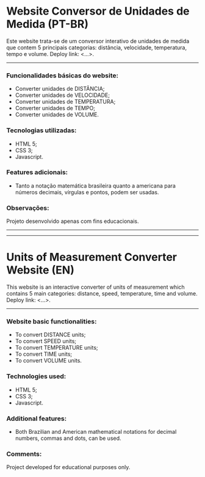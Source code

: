# Website Conversor de Unidades de Medida (PT-BR)

Este website trata-se de um conversor interativo de unidades de medida que contem 5 principais categorias: distância, velocidade, temperatura, tempo e volume. Deploy link: <...>.

---

### Funcionalidades básicas do website:

- Converter unidades de DISTÃNCIA;
- Converter unidades de VELOCIDADE;
- Converter unidades de TEMPERATURA;
- Converter unidades de TEMPO;
- Converter unidades de VOLUME.

### Tecnologias utilizadas:

- HTML 5;
- CSS 3;
- Javascript.

### Features adicionais:

- Tanto a notação matemática brasileira quanto a americana para números decimais, vírgulas e pontos, podem ser usadas.

### Observações:

Projeto desenvolvido apenas com fins educacionais.

---

---

# Units of Measurement Converter Website (EN)

This website is an interactive converter of units of measurement which contains 5 main categories: distance, speed, temperature, time and volume. Deploy link: <...>.

---

### Website basic functionalities:

- To convert DISTANCE units;
- To convert SPEED units;
- To convert TEMPERATURE units;
- To convert TIME units;
- To convert VOLUME units.

### Technologies used:

- HTML 5;
- CSS 3;
- Javascript.

### Additional features:

- Both Brazilian and American mathematical notations for decimal numbers, commas and dots, can be used.

### Comments:

Project developed for educational purposes only.
